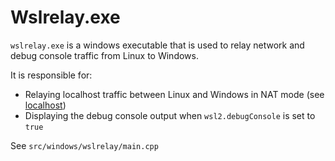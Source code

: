 # Wslrelay.exe

`wslrelay.exe` is a windows executable that is used to relay network and debug console traffic from Linux to Windows. 

It is responsible for:

- Relaying localhost traffic between Linux and Windows in NAT mode (see [localhost](localhost.md))
- Displaying the debug console output when `wsl2.debugConsole` is set to `true`

See `src/windows/wslrelay/main.cpp`